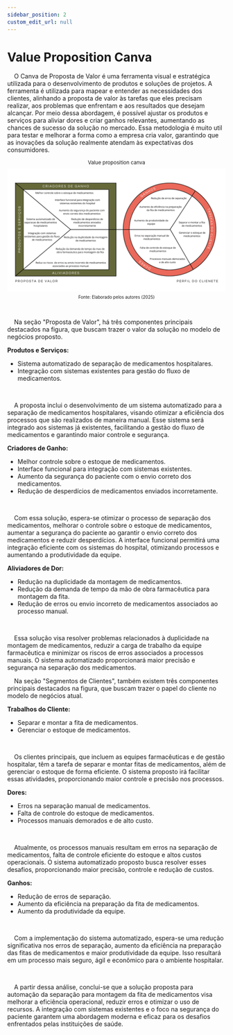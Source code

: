 ```yaml
---
sidebar_position: 2
custom_edit_url: null
---
```



# Value Proposition Canva


&nbsp;&nbsp;&nbsp;&nbsp;O Canva de Proposta de Valor é uma ferramenta visual e estratégica utilizada para o desenvolvimento de produtos e soluções de projetos. A ferramenta é utilizada para mapear e entender as necessidades dos clientes, alinhando a proposta de valor às tarefas que eles precisam realizar, aos problemas que enfrentam e aos resultados que desejam alcançar. Por meio dessa abordagem, é possível ajustar os produtos e serviços para aliviar dores e criar ganhos relevantes, aumentando as chances de sucesso da solução no mercado. Essa metodologia é muito util para testar e melhorar a forma como a empresa cria valor, garantindo que as inovações da solução realmente atendam às expectativas dos consumidores.
<br>


<div align="center">
<sup><a name="f4"></a>Value proposition canva
<img src="../../../../media/valuePropositionCanva.png">
<sup>Fonte: Elaborado pelos autores (2025)
</div>


<br>

&nbsp;&nbsp;&nbsp;&nbsp;Na seção "Proposta de Valor", há três componentes principais destacados na figura, que buscam trazer o valor da solução no modelo de negócios proposto.

**Produtos e Serviços:**
- Sistema automatizado de separação de medicamentos hospitalares.
- Integração com sistemas existentes para gestão do fluxo de medicamentos.

<br>

&nbsp;&nbsp;&nbsp;&nbsp;A proposta inclui o desenvolvimento de um sistema automatizado para a separação de medicamentos hospitalares, visando otimizar a eficiência dos processos que são realizados de maneira manual. Esse sistema será integrado aos sistemas já existentes, facilitando a gestão do fluxo de medicamentos e garantindo maior controle e segurança.

**Criadores de Ganho:**
- Melhor controle sobre o estoque de medicamentos.
- Interface funcional para integração com sistemas existentes.
- Aumento da segurança do paciente com o envio correto dos medicamentos.
- Redução de desperdícios de medicamentos enviados incorretamente.

<br>

&nbsp;&nbsp;&nbsp;&nbsp;Com essa solução, espera-se otimizar o processo de separação dos medicamentos, melhorar o controle sobre o estoque de medicamentos, aumentar a segurança do paciente ao garantir o envio correto dos medicamentos e reduzir desperdícios. A interface funcional permitirá uma integração eficiente com os sistemas do hospital, otimizando processos e aumentando a produtividade da equipe.

**Aliviadores de Dor:**
- Redução na duplicidade da montagem de medicamentos.
- Redução da demanda de tempo da mão de obra farmacêutica para montagem da fita.
- Redução de erros ou envio incorreto de medicamentos associados ao processo manual.

<br>

&nbsp;&nbsp;&nbsp;&nbsp;Essa solução visa resolver problemas relacionados à duplicidade na montagem de medicamentos, reduzir a carga de trabalho da equipe farmacêutica e minimizar os riscos de erros associados a processos manuais. O sistema automatizado proporcionará maior precisão e segurança na separação dos medicamentos.

&nbsp;&nbsp;&nbsp;&nbsp;Na seção "Segmentos de Clientes", também existem três componentes principais destacados na figura, que buscam trazer o papel do cliente no modelo de negócios atual.

**Trabalhos do Cliente:**
- Separar e montar a fita de medicamentos.
- Gerenciar o estoque de medicamentos.

<br>

&nbsp;&nbsp;&nbsp;&nbsp;Os clientes principais, que incluem as equipes farmacêuticas e de gestão hospitalar, têm a tarefa de separar e montar fitas de medicamentos, além de gerenciar o estoque de forma eficiente. O sistema proposto irá facilitar essas atividades, proporcionando maior controle e precisão nos processos.

**Dores:**
- Erros na separação manual de medicamentos.
- Falta de controle do estoque de medicamentos.
- Processos manuais demorados e de alto custo.

<br>

&nbsp;&nbsp;&nbsp;&nbsp;Atualmente, os processos manuais resultam em erros na separação de medicamentos, falta de controle eficiente do estoque e altos custos operacionais. O sistema automatizado proposto busca resolver esses desafios, proporcionando maior precisão, controle e redução de custos.

**Ganhos:**
- Redução de erros de separação.
- Aumento da eficiência na preparação da fita de medicamentos.
- Aumento da produtividade da equipe.

<br>

&nbsp;&nbsp;&nbsp;&nbsp;Com a implementação do sistema automatizado, espera-se uma redução significativa nos erros de separação, aumento da eficiência na preparação das fitas de medicamentos e maior produtividade da equipe. Isso resultará em um processo mais seguro, ágil e econômico para o ambiente hospitalar.

<br>

&nbsp;&nbsp;&nbsp;&nbsp;A partir dessa análise, conclui-se que a solução proposta para automação da separação para montagem da fita de medicamentos visa melhorar a eficiência operacional, reduzir erros e otimizar o uso de recursos. A integração com sistemas existentes e o foco na segurança do paciente garantem uma abordagem moderna e eficaz para os desafios enfrentados pelas instituições de saúde.





